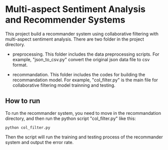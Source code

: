 # Multi-aspect Sentiment Analysis and Recommender Systems       

This project build a recommander system using collaborative filtering with multi-aspect sentiment analysis. There are two folder in the project directory.

* preprocessing. This folder includes the data preprocessing scripts. For example, "json_to_csv.py" convert the original json data file to csv format.

* recommandation. This folder includes the codes for building the recommandation model. For example, "col_filter.py" is the main file for collaborative filtering model trainning and testing.

## How to run
To run the recommander system, you need to move in the recommandation directory, and then run the python script "col_filter.py" like this:

```
python col_filter.py
```

Then the script will run the training and testing process of the recommander system and output the error rate.
